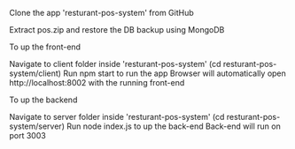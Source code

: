 Clone the app 'resturant-pos-system' from GitHub

Extract pos.zip and restore the DB backup using MongoDB

To up the front-end

Navigate to client folder inside 'resturant-pos-system' (cd resturant-pos-system/client)
Run npm start to  run the app
Browser will automatically open http://localhost:8002 with the running front-end

To up the backend

Navigate to server folder inside 'resturant-pos-system' (cd resturant-pos-system/server)
Run node index.js to up the back-end
Back-end will run on port 3003
